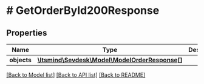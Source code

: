 # # GetOrderById200Response

## Properties

Name | Type | Description | Notes
------------ | ------------- | ------------- | -------------
**objects** | [**\Itsmind\Sevdesk\Model\ModelOrderResponse[]**](ModelOrderResponse.md) |  | [optional]

[[Back to Model list]](../../README.md#models) [[Back to API list]](../../README.md#endpoints) [[Back to README]](../../README.md)
